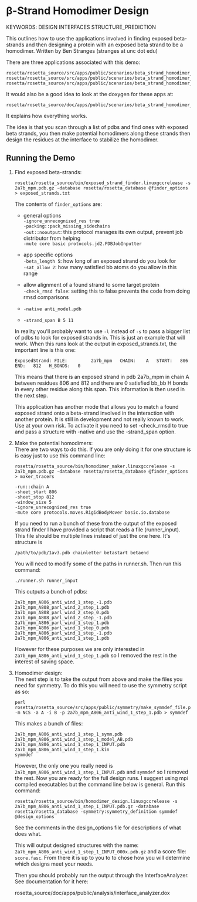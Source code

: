 β-Strand Homodimer Design
=========================

KEYWORDS: DESIGN INTERFACES STRUCTURE_PREDICTION

This outlines how to use the applications involved in finding exposed beta-strands and then designing a protein with an exposed beta strand to be a homodimer. 
Written by Ben Stranges (stranges at unc dot edu)

There are three applications associated with this demo:

    rosetta/rosetta_source/src/apps/public/scenarios/beta_strand_homodimer_design/homodimer_design.cc
    rosetta/rosetta_source/src/apps/public/scenarios/beta_strand_homodimer_design/homodimer_maker.cc
    rosetta/rosetta_source/src/apps/public/scenarios/beta_strand_homodimer_design/exposed_strand_finder.cc

It would also be a good idea to look at the doxygen for these apps at:

    rosetta/rosetta_source/doc/apps/public/scenarios/beta_strand_homodimer_design.dox

It explains how everything works. 

The idea is that you scan through a list of pdbs and find ones with exposed beta strands, you then make potential homodimers along these strands then design the residues at the interface to stabilize the homodimer. 

Running the Demo
----------------

1.  Find exposed beta-strands:
    ```
    rosetta/rosetta_source/bin/exposed_strand_finder.linuxgccrelease -s 2a7b_mpm.pdb.gz -database rosetta/rosetta_database @finder_options > exposed_strands.txt
    ```

    The contents of `finder_options` are:

    * general options  
        `-ignore_unrecognized_res true`  
        `-packing::pack_missing_sidechains`  
        `-out::nooutput`: this protocol manages its own output, prevent job distributor from helping  
        `-mute core basic protocols.jd2.PDBJobInputter`

    * app specific options  
        `-beta_length 5`: how long of an exposed strand do you look for  
        `-sat_allow 2`: how many satisfied bb atoms do you allow in this range

    * allow alignment of a found strand to some target protein  
        `-check_rmsd false`: setting this to false prevents the code from doing rmsd comparisons

    * `-native anti_model.pdb`

    * `-strand_span B 5 11`

    In reality you'll probably want to use `-l` instead of `-s` to pass a bigger list of pdbs to look for exposed strands in.
    This is just an example that will work.
    When this runs look at the output in exposed_strands.txt, the important line is this one:

        ExposedStrand: FILE:         2a7b_mpm   CHAIN:    A   START:   806   END:   812   H_BONDS:   0

    This means that there is an exposed strand in pdb 2a7b_mpm in chain A between residues 806 and 812 and there are 0 satisfied bb_bb H bonds in every other residue along this span. 
    This information is then used in the next step.

    This application has another mode that allows you to match a found exposed strand onto a beta-strand involved in the interaction with another protein. It is still in development and not really known to work. Use at your own risk. To activate it you need to set -check_rmsd to true and pass a structure with -native and use the -strand_span option.

2.  Make the potential homodimers:  
    There are two ways to do this.
    If you are only doing it for one structure is is easy just to use this command line:

    ```
    rosetta/rosetta_source/bin/homodimer_maker.linuxgccrelease -s 2a7b_mpm.pdb.gz -database rosetta/rosetta_database @finder_options > maker_tracers
    ```
    ```
    -run::chain A
    -sheet_start 806
    -sheet_stop 812
    -window_size 5 
    -ignore_unrecognized_res true
    -mute core protocols.moves.RigidBodyMover basic.io.database
    ```

    If you need to run a bunch of these from the output of the exposed strand finder I have provided a script that reads a file (runner_input).
    This file should be multiple lines instead of just the one here.
    It's structure is
    ```
    /path/to/pdb/1av3.pdb chainletter betastart betaend
    ```
    You will need to modify some of the paths in runner.sh. Then run this command:
    ```
    ./runner.sh runner_input
    ```

    This outputs a bunch of pdbs:
    ```
    2a7b_mpm_A806_anti_wind_1_step_-1.pdb
    2a7b_mpm_A808_parl_wind_2_step_1.pdb
    2a7b_mpm_A808_parl_wind_2_step_0.pdb
    2a7b_mpm_A808_parl_wind_2_step_-1.pdb
    2a7b_mpm_A806_parl_wind_1_step_1.pdb
    2a7b_mpm_A806_parl_wind_1_step_0.pdb
    2a7b_mpm_A806_parl_wind_1_step_-1.pdb
    2a7b_mpm_A806_anti_wind_1_step_1.pdb
    ```

    However for these purposes we are only interested in `2a7b_mpm_A806_anti_wind_1_step_1.pdb` so I removed the rest in the interest of saving space.

3.  Homodimer design:  
    The next step is to take the output from above and make the files you need for symmetry.
    To do this you will need to use the symmetry script as so:
    ```
    perl rosetta/rosetta_source/src/apps/public/symmetry/make_symmdef_file.pl -m NCS -a A -i B -p 2a7b_mpm_A806_anti_wind_1_step_1.pdb > symmdef
    ```

    This makes a bunch of files:
    ```
    2a7b_mpm_A806_anti_wind_1_step_1_symm.pdb
    2a7b_mpm_A806_anti_wind_1_step_1_model_AB.pdb
    2a7b_mpm_A806_anti_wind_1_step_1_INPUT.pdb
    2a7b_mpm_A806_anti_wind_1_step_1.kin
    symmdef
    ```

    However, the only one you really need is `2a7b_mpm_A806_anti_wind_1_step_1_INPUT.pdb` and `symmdef` so I removed the rest.
    Now you are ready for the full design runs. I suggest using mpi compiled executables but the command line below is general. 
    Run this command:
    ```
    rosetta/rosetta_source/bin/homodimer_design.linuxgccrelease -s 2a7b_mpm_A806_anti_wind_1_step_1_INPUT.pdb.gz -database rosetta/rosetta_database -symmetry:symmetry_definition symmdef @design_options
    ```
    See the comments in the design_options file for descriptions of what does what.

    This will output designed structures with the name: `2a7b_mpm_A806_anti_wind_1_step_1_INPUT_000x.pdb.gz` and a score file: `score.fasc`.
    From there it is up to you to to chose how you will determine which designs meet your needs.

    Then you should probably run the output through the InterfaceAnalyzer. See documentation for it here:

    rosetta_source/doc/apps/public/analysis/interface_analyzer.dox
